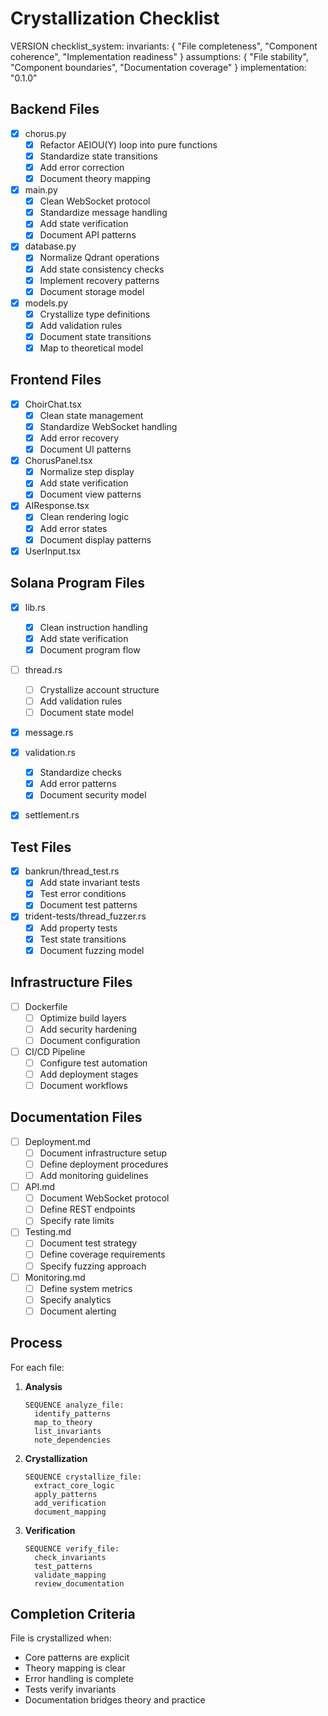 # Crystallization Checklist

VERSION checklist_system:
  invariants: {
    "File completeness",
    "Component coherence",
    "Implementation readiness"
  }
  assumptions: {
    "File stability",
    "Component boundaries",
    "Documentation coverage"
  }
  implementation: "0.1.0"

## Backend Files

- [x] chorus.py
  - [x] Refactor AEIOU(Y) loop into pure functions
  - [x] Standardize state transitions
  - [x] Add error correction
  - [x] Document theory mapping

- [x] main.py
  - [x] Clean WebSocket protocol
  - [x] Standardize message handling
  - [x] Add state verification
  - [x] Document API patterns

- [x] database.py
  - [x] Normalize Qdrant operations
  - [x] Add state consistency checks
  - [x] Implement recovery patterns
  - [x] Document storage model

- [x] models.py
  - [x] Crystallize type definitions
  - [x] Add validation rules
  - [x] Document state transitions
  - [x] Map to theoretical model

## Frontend Files

- [x] ChoirChat.tsx
  - [x] Clean state management
  - [x] Standardize WebSocket handling
  - [x] Add error recovery
  - [x] Document UI patterns

- [x] ChorusPanel.tsx
  - [x] Normalize step display
  - [x] Add state verification
  - [x] Document view patterns

- [x] AIResponse.tsx
  - [x] Clean rendering logic
  - [x] Add error states
  - [x] Document display patterns

- [x] UserInput.tsx

## Solana Program Files

- [x] lib.rs
  - [x] Clean instruction handling
  - [x] Add state verification
  - [x] Document program flow

- [ ] thread.rs
  - [ ] Crystallize account structure
  - [ ] Add validation rules
  - [ ] Document state model

- [x] message.rs

- [x] validation.rs
  - [x] Standardize checks
  - [x] Add error patterns
  - [x] Document security model

- [x] settlement.rs


## Test Files

- [x] bankrun/thread_test.rs
  - [x] Add state invariant tests
  - [x] Test error conditions
  - [x] Document test patterns

- [x] trident-tests/thread_fuzzer.rs
  - [x] Add property tests
  - [x] Test state transitions
  - [x] Document fuzzing model

## Infrastructure Files

- [ ] Dockerfile
  - [ ] Optimize build layers
  - [ ] Add security hardening
  - [ ] Document configuration

- [ ] CI/CD Pipeline
  - [ ] Configure test automation
  - [ ] Add deployment stages
  - [ ] Document workflows

## Documentation Files

- [ ] Deployment.md
  - [ ] Document infrastructure setup
  - [ ] Define deployment procedures
  - [ ] Add monitoring guidelines

- [ ] API.md
  - [ ] Document WebSocket protocol
  - [ ] Define REST endpoints
  - [ ] Specify rate limits

- [ ] Testing.md
  - [ ] Document test strategy
  - [ ] Define coverage requirements
  - [ ] Specify fuzzing approach

- [ ] Monitoring.md
  - [ ] Define system metrics
  - [ ] Specify analytics
  - [ ] Document alerting

## Process

For each file:

1. **Analysis**
   ```
   SEQUENCE analyze_file:
     identify_patterns
     map_to_theory
     list_invariants
     note_dependencies
   ```

2. **Crystallization**
   ```
   SEQUENCE crystallize_file:
     extract_core_logic
     apply_patterns
     add_verification
     document_mapping
   ```

3. **Verification**
   ```
   SEQUENCE verify_file:
     check_invariants
     test_patterns
     validate_mapping
     review_documentation
   ```

## Completion Criteria

File is crystallized when:
- Core patterns are explicit
- Theory mapping is clear
- Error handling is complete
- Tests verify invariants
- Documentation bridges theory and practice
